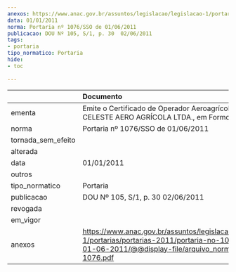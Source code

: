 ```yaml
---
anexos: https://www.anac.gov.br/assuntos/legislacao/legislacao-1/portarias/portarias-2011/portaria-no-1076-sso-de-01-06-2011/@@display-file/arquivo_norma/PA2011-1076.pdf
data: 01/01/2011
norma: Portaria nº 1076/SSO de 01/06/2011
publicacao: DOU Nº 105, S/1, p. 30  02/06/2011
tags:
- portaria
tipo_normatico: Portaria
hide: 
- toc 
 
---
```


|                    | Documento                                                                                                                                                         |
|:-------------------|:------------------------------------------------------------------------------------------------------------------------------------------------------------------|
| ementa             | Emite o  Certificado de Operador Aeroagrícola para CELESTE AERO AGRÍCOLA LTDA., em Formosa (GO).                                                                  |
| norma              | Portaria nº 1076/SSO de 01/06/2011                                                                                                                                |
| tornada_sem_efeito |                                                                                                                                                                   |
| alterada           |                                                                                                                                                                   |
| data               | 01/01/2011                                                                                                                                                        |
| outros             |                                                                                                                                                                   |
| tipo_normatico     | Portaria                                                                                                                                                          |
| publicacao         | DOU Nº 105, S/1, p. 30  02/06/2011                                                                                                                                |
| revogada           |                                                                                                                                                                   |
| em_vigor           |                                                                                                                                                                   |
| anexos             | https://www.anac.gov.br/assuntos/legislacao/legislacao-1/portarias/portarias-2011/portaria-no-1076-sso-de-01-06-2011/@@display-file/arquivo_norma/PA2011-1076.pdf |